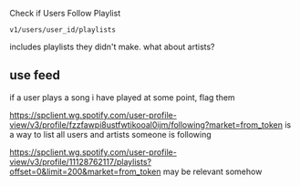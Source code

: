 Check if Users Follow Playlist
```
v1/users/user_id/playlists
```
includes playlists they didn't make. what about artists?

## use feed
if a user plays a song i have played at some point, flag them

https://spclient.wg.spotify.com/user-profile-view/v3/profile/fzzfawpi8ustfwtikooal0ijm/following?market=from_token is a way to list all users and artists someone is following

https://spclient.wg.spotify.com/user-profile-view/v3/profile/11128762117/playlists?offset=0&limit=200&market=from_token may be relevant somehow